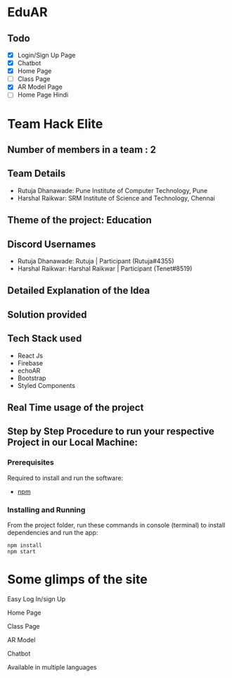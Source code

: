 # EduAR

<!-- Temp. -->
## Todo
- [x] Login/Sign Up Page
- [x] Chatbot
- [x] Home Page
- [ ] Class Page
- [x] AR Model Page
- [ ] Home Page Hindi

# Team Hack Elite

## Number of members in a team : 2

## Team Details
- Rutuja Dhanawade: Pune Institute of Computer Technology, Pune
- Harshal Raikwar: SRM Institute of Science and Technology, Chennai

## Theme of the project: Education

## Discord Usernames
- Rutuja Dhanawade: Rutuja | Participant (Rutuja#4355)
- Harshal Raikwar: Harshal Raikwar | Participant (Tenet#8519)

## Detailed Explanation of the Idea

## Solution provided

## Tech Stack used
- React Js
- Firebase
- echoAR
- Bootstrap
- Styled Components

## Real Time usage of the project

## Step by Step Procedure to run your respective Project in our Local Machine:
### Prerequisites
Required to install and run the software:

 * [npm](https://www.npmjs.com/get-npm)


### Installing and Running

From the project folder, run these commands in console (terminal) to install dependencies and run the app:
```
npm install
npm start
```

# Some glimps of the site
Easy Log In/sign Up

Home Page

Class Page

AR Model

Chatbot

Available in multiple languages


